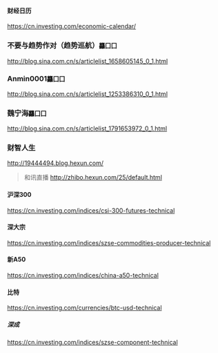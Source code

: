 

#### 财经日历
https://cn.investing.com/economic-calendar/

### 不要与趋势作对（趋势巡航）`龘囗囗`
http://blog.sina.com.cn/s/articlelist_1658605145_0_1.html

### Anmin0001`龘囗囗`
http://blog.sina.com.cn/s/articlelist_1253386310_0_1.html
 
### 魏宁海`龘囗囗`
http://blog.sina.com.cn/s/articlelist_1791653972_0_1.html
 
### 财智人生
http://19444494.blog.hexun.com/
>和讯直播
>http://zhibo.hexun.com/25/default.html

#### 沪深300
https://cn.investing.com/indices/csi-300-futures-technical
#### 深大宗
https://cn.investing.com/indices/szse-commodities-producer-technical
#### 新A50
https://cn.investing.com/indices/china-a50-technical
#### 比特
https://cn.investing.com/currencies/btc-usd-technical
##### 深成
https://cn.investing.com/indices/szse-component-technical